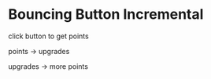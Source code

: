 # Bouncing Button Incremental
click button to get points

points -> upgrades

upgrades -> more points
